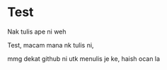 # Test
Nak tulis ape ni weh

Test, macam mana nk tulis ni, 

mmg dekat github ni utk menulis je ke, haish ocan la
